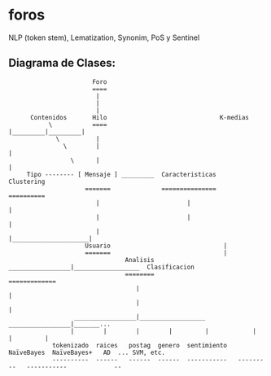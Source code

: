 # foros
NLP (token stem), Lematization, Synonim, PoS y Sentinel
## Diagrama de Clases:
          
                           Foro
                           ====
                            |
                            |
                            |
          Contenidos       Hilo                               K-medias
               \           ====                                  |_________|_________|
                 \          |                                                              
                   \        |                                              |
                     \      |                                              |                  
         Tipo -------- [ Mensaje ] _________  Caracteristicas          Clustering
                         =======              ===============          ==========
                            |                        |                     |
                            |                        |                     |
                            |                        |_____________________|
                         Usuario                               |
                         =======                               |
                                    Analisis  _________________|__________________  Clasificacion
                                    ========                                        =============
                                       |                                                 |
                                       |                                                 | 
                      _________________|__________________              _________________|_______...
                     |        |        |        |         |            |           |         |
                tokenizado  raices   postag  genero  sentimiento   NaïveBayes  NaïveBayes+   AD  ... SVM, etc.
                ----------  ------   ------  ------  -----------   ---------   -----------             --
                